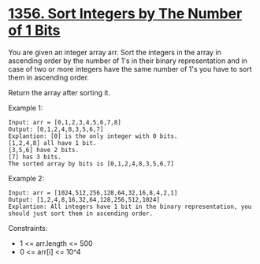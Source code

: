 # [1356. Sort Integers by The Number of 1 Bits](https://leetcode.com/problems/sort-integers-by-the-number-of-1-bits/)

You are given an integer array arr. Sort the integers in the array in ascending order by the number of 1's in their binary representation and in case of two or more integers have the same number of 1's you have to sort them in ascending order.

Return the array after sorting it.

Example 1:

	Input: arr = [0,1,2,3,4,5,6,7,8]
	Output: [0,1,2,4,8,3,5,6,7]
	Explantion: [0] is the only integer with 0 bits.
	[1,2,4,8] all have 1 bit.
	[3,5,6] have 2 bits.
	[7] has 3 bits.
	The sorted array by bits is [0,1,2,4,8,3,5,6,7]

Example 2:

	Input: arr = [1024,512,256,128,64,32,16,8,4,2,1]
	Output: [1,2,4,8,16,32,64,128,256,512,1024]
	Explantion: All integers have 1 bit in the binary representation, you should just sort them in ascending order.
 

Constraints:

- 1 <= arr.length <= 500
- 0 <= arr[i] <= 10^4

